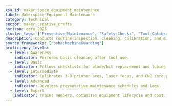 ```yaml
---
ksa_id: maker_space_equipment_maintenance
label: Makerspace Equipment Maintenance
category: Technical
sector: maker_creative_crafts
horizon: core_2025
cluster_tags: ["Preventive-Maintenance", "Safety-Checks", "Tool-Calibration"]
description: Conducts routine inspection, cleaning, calibration, and minor repairs for shared fabrication tools to ensure uptime and safety.
source_frameworks: ["osha:MachineGuarding"]
proficiency_levels:
  - level: Awareness
    indicator: Performs basic cleaning after tool use.
  - level: Basic
    indicator: Follows checklists for blade/bit replacement and lubing.
  - level: Intermediate
    indicator: Calibrates 3-D printer axes, laser focus, and CNC zero points.
  - level: Advanced
    indicator: Develops preventative-maintenance schedules and logs.
  - level: Expert
    indicator: Trains members; optimizes equipment lifecycle and cost.
---
```

